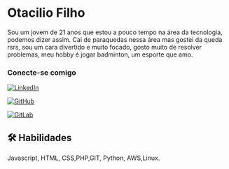 
# Otacilio Filho

Sou um jovem de 21 anos que estou a pouco tempo na área da tecnologia, podemos dizer assim. Cai de paraquedas nessa área mas gostei da queda rsrs, sou um cara divertido e muito focado, gosto muito de resolver problemas, meu hobby é jogar badminton, um esporte que amo.

### Conecte-se comigo
[![LinkedIn](https://img.shields.io/badge/LinkedIn-0077B5?style=for-the-badge&logo=linkedin&logoColor=white)](https://www.linkedin.com/in/otaciliofilho007/)

[![GitHub](https://img.shields.io/badge/GitHub-100000?style=for-the-badge&logo=github&logoColor=white)](https://github.com/ota007)

[![GitLab](https://img.shields.io/badge/GitLab-E24329?style=for-the-badge&logo=gitlab&logoColor&color=red)](https://gitlab.com/otaciliofilho)



## 🛠 Habilidades
Javascript, HTML, CSS,PHP,GIT, Python, AWS,Linux.


